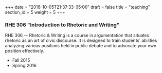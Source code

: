 +++
date = "2016-10-05T21:37:33-05:00"
draft = false
title = "teaching"
section_id = 5
weight = 5
+++

### RHE 306 "Introduction to Rhetoric and Writing"

RHE 306 -- Rhetoric & Writing is a course in argumentation that situates rhetoric as an art of civic discourse. It is designed to train students' abilities analyzing various positions held in public debate and to advocate your own position effectively. 

- Fall 2015
- Spring 2016